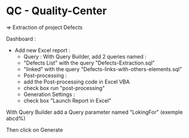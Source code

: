 # QC - Quality-Center

   => Extraction of project Defects


Dashboard :

 - Add new Excel report :
    - Query : With Query Builder, add 2 queries named :
     - "Defects List" with the query "Defects-Extraction.sql"
     - "linked" with the query "Defects-links-with-others-elements.sql"
    - Post-processing :
     - add the Post-processing code in Excel VBA
     - check box run "post-processing"
    - Generation Settings :
     - check box "Launch Report in Excel"


With Query Builder add a Query parameter named "LokingFor" (exemple abcd%)

Then click on Generate
